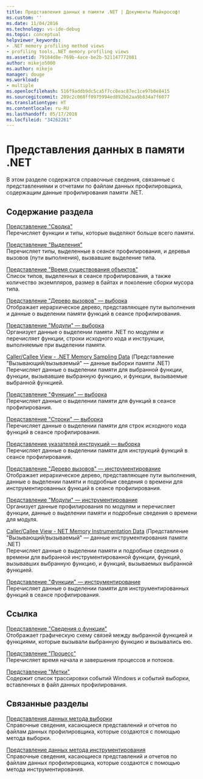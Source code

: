 ```yaml
---
title: Представления данных в памяти .NET | Документы Майкрософт
ms.custom: ''
ms.date: 11/04/2016
ms.technology: vs-ide-debug
ms.topic: conceptual
helpviewer_keywords:
- .NET memory profiling method views
- profiling tools,.NET memory profiling views
ms.assetid: 79184d8e-769b-4ace-be2b-521147772081
author: mikejo5000
ms.author: mikejo
manager: douge
ms.workload:
- multiple
ms.openlocfilehash: 516f9addb9dc5ca5f7cc8eac87ec1ce97b0e8415
ms.sourcegitcommit: 209c2c068ff0975994ed892b62aa9b834a7f6077
ms.translationtype: HT
ms.contentlocale: ru-RU
ms.lasthandoff: 05/17/2018
ms.locfileid: "34262261"
---
```

# <a name="net-memory-data-views"></a>Представления данных в памяти .NET
В этом разделе содержатся справочные сведения, связанные с представлениями и отчетами по файлам данных профилировщика, содержащим данные профилирования памяти .NET.  
  
## <a name="in-this-section"></a>Содержание раздела  
 [Представление "Сводка"](../profiling/summary-view-dotnet-memory-data.md)  
 Перечисляет функции и типы, которые выделяют больше всего памяти.  
  
 [Представление "Выделения"](../profiling/dotnet-memory-allocations-view.md)  
 Перечисляет типы, выделенные в сеансе профилирования, и деревья вызовов (пути выполнения), вызвавшие выделение типа.  
  
 [Представление "Время существования объектов"](../profiling/object-lifetime-view.md)  
 Список типов, выделенных в сеансе профилирования, а также количество экземпляров, размер в байтах и поколение сборки мусора типа.  
  
 [Представление "Дерево вызовов" — выборка](../profiling/call-tree-view-dotnet-memory-sampling-data.md)  
 Отображает иерархическое дерево, представляющее пути выполнения и данные о выделении памяти функций в сеансе профилирования.  
  
 [Представление "Модули" — выборка](../profiling/modules-view-dotnet-memory-sampling-data.md)  
 Организует данные о выделении памяти .NET по модулям и перечисляет функции, строки исходного кода и инструкции, выполняемые при выделении памяти.  
  
 [Caller/Callee View - .NET Memory Sampling Data](../profiling/caller-callee-view-dotnet-memory-sampling-data.md) (Представление "Вызывающий/вызываемый" — данные выборки памяти .NET)  
 Перечисляет данные о выделении памяти для выбранной функции, функции, вызывавшие выбранную функцию, и функции, вызываемые выбранной функцией.  
  
 [Представление "Функции" — выборка](../profiling/functions-view-dotnet-memory-sampling-data.md)  
 Перечисляет данные о выделении памяти для функций в сеансе профилирования.  
  
 [Представление "Строки" — выборка](../profiling/lines-view-dotnet-memory-sampling-data.md)  
 Перечисляет данные о выделении памяти для строк исходного кода функций в сеансе профилирования.  
  
 [Представление указателей инструкций — выборка](../profiling/instruction-pointers-ips-view-dotnet-memory-sampling-data.md)  
 Перечисляет данные о выделении памяти для инструкций функций в сеансе профилирования.  
  
 [Представление "Дерево вызовов" — инструментирование](../profiling/call-tree-view-dotnet-memory-instrumentation-data.md)  
 Отображает иерархическое дерево, представляющее пути выполнения, данные о выделении памяти и подробные сведения о времени для инструментированных функций в сеансе профилирования.  
  
 [Представление "Модули" — инструментирование](../profiling/modules-view-dotnet-memory-instrumentation-data.md)  
 Организует данные профилирования по модулям и перечисляет функции, данные о выделении памяти и подробные сведения о времени для модуля.  
  
 [Caller/Callee View - NET Memory Instrumentation Data](../profiling/caller-callee-view-net-memory-instrumentation-data.md) (Представление "Вызывающий/вызываемый" — данные инструментирования памяти .NET)  
 Перечисляет данные о выделении памяти и подробные сведения о времени для выбранной инструментированной функции, функций, вызывавших выбранную функцию, и функций, вызываемых выбранной функцией.  
  
 [Представление "Функции" — инструментирование](../profiling/functions-view-dotnet-memory-instrumentation-data.md)  
 Перечисляет данные о выделении памяти для инструментированных функций в сеансе профилирования.  
  
## <a name="reference"></a>Ссылка  
 [Представление "Сведения о функции"](../profiling/function-details-view.md)  
 Отображает графическую схему связей между выбранной функцией и функциями, которые вызывали выбранную функцию и вызывались ею.  
  
 [Представление "Процесс"](../profiling/process-view.md)  
 Перечисляет время начала и завершения процессов и потоков.  
  
 [Представление "Метки"](../profiling/marks-view.md)  
 Содержит список трассировки событий Windows и событий выборки, вставленных в файл данных профилирования.  
  
## <a name="related-sections"></a>Связанные разделы  
 [Представления данных метода выборки](../profiling/profiler-sampling-method-data-views.md)  
 Справочные сведения, касающиеся представлений и отчетов по файлам данных профилировщика, которые создаются с помощью метода выборки.  
  
 [Представление данных метода инструментирования](../profiling/instrumentation-method-data-views.md)  
 Справочные сведения, касающиеся представлений и отчетов по файлам данных профилировщика, которые создаются с помощью метода инструментирования.
